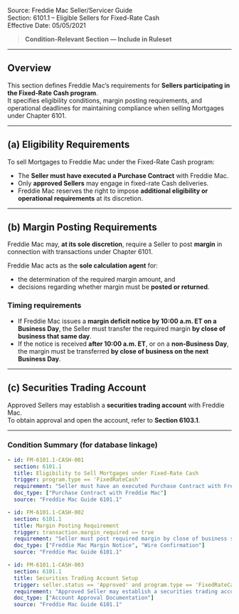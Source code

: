 Source: Freddie Mac Seller/Servicer Guide  
Section: 6101.1 – Eligible Sellers for Fixed-Rate Cash  
Effective Date: 05/05/2021  

> **Condition-Relevant Section — Include in Ruleset**

---

## Overview
This section defines Freddie Mac’s requirements for **Sellers participating in the Fixed-Rate Cash program**.  
It specifies eligibility conditions, margin posting requirements, and operational deadlines for maintaining compliance when selling Mortgages under Chapter 6101.

---

## (a) Eligibility Requirements
To sell Mortgages to Freddie Mac under the Fixed-Rate Cash program:

- The **Seller must have executed a Purchase Contract** with Freddie Mac.  
- Only **approved Sellers** may engage in fixed-rate Cash deliveries.  
- Freddie Mac reserves the right to impose **additional eligibility or operational requirements** at its discretion.

---

## (b) Margin Posting Requirements
Freddie Mac may, **at its sole discretion**, require a Seller to post **margin** in connection with transactions under Chapter 6101.  

Freddie Mac acts as the **sole calculation agent** for:
- the determination of the required margin amount, and  
- decisions regarding whether margin must be **posted or returned**.

### Timing requirements
- If Freddie Mac issues a **margin deficit notice by 10:00 a.m. ET on a Business Day**, the Seller must transfer the required margin **by close of business that same day**.  
- If the notice is received **after 10:00 a.m. ET**, or on a **non-Business Day**, the margin must be transferred **by close of business on the next Business Day**.

---

## (c) Securities Trading Account
Approved Sellers may establish a **securities trading account** with Freddie Mac.  
To obtain approval and open the account, refer to **Section 6103.1**.

---

### Condition Summary (for database linkage)
```yaml
- id: FM-6101.1-CASH-001
  section: 6101.1
  title: Eligibility to Sell Mortgages under Fixed-Rate Cash
  trigger: program.type == 'FixedRateCash'
  requirement: "Seller must have an executed Purchase Contract with Freddie Mac to sell Mortgages under Fixed-Rate Cash."
  doc_type: ["Purchase Contract with Freddie Mac"]
  source: "Freddie Mac Guide 6101.1"

- id: FM-6101.1-CASH-002
  section: 6101.1
  title: Margin Posting Requirement
  trigger: transaction.margin_required == true
  requirement: "Seller must post required margin by close of business same day if notice received by 10:00 a.m. ET, or next Business Day if received later."
  doc_type: ["Freddie Mac Margin Notice", "Wire Confirmation"]
  source: "Freddie Mac Guide 6101.1"

- id: FM-6101.1-CASH-003
  section: 6101.1
  title: Securities Trading Account Setup
  trigger: seller.status == 'Approved' and program.type == 'FixedRateCash'
  requirement: "Approved Seller may establish a securities trading account with Freddie Mac per Section 6103.1."
  doc_type: ["Account Approval Documentation"]
  source: "Freddie Mac Guide 6101.1"
